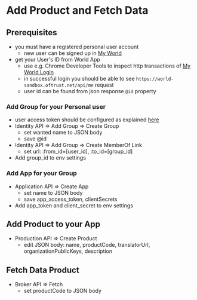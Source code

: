 # Add Product and Fetch Data

## Prerequisites

- you must have a registered personal user account
  - new user can be signed up in [My World](https://world-sandbox.oftrust.net/)
- get your User's ID from World App
  - use e.g. Chrome Developer Tools to inspect http transactions of [My World Login](https://world-sandbox.oftrust.net/)
  - in successful login you should be able to see `https://world-sandbox.oftrust.net/api/me` request
  - user id can be found from json response `@id` property 

### Add Group for your Personal user

- user access token should be configured as explained [here](https://developer.oftrust.net/tools/insomnia-workspace/)
- Identity API => Add Group => Create Group
  - set wanted name to JSON body
  - save @id
- Identity API => Add Group => Create MemberOf Link
  - set url: :from_id=[user_id], :to_id=[group_id]
- Add group_id to env settings

### Add App for your Group

- Application API => Create App
  - set name to JSON body
  - save app_access_token, clientSecrets
- Add app_token and client_secret to env settings

## Add Product to your App

- Production API => Create Product
  - edit JSON body: name, productCode, translatorUrl, organizationPublicKeys, description

## Fetch Data Product
- Broker API => Fetch
  - set productCode to JSON body
